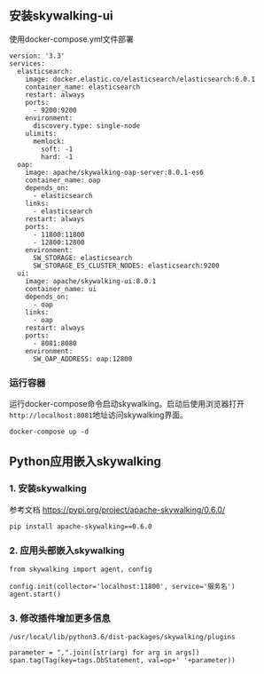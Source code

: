 ## 安装skywalking-ui
使用docker-compose.yml文件部署
```
version: '3.3'
services:
  elasticsearch:
    image: docker.elastic.co/elasticsearch/elasticsearch:6.0.1
    container_name: elasticsearch
    restart: always
    ports:
      - 9200:9200
    environment:
      discovery.type: single-node
    ulimits:
      memlock:
        soft: -1
        hard: -1
  oap:
    image: apache/skywalking-oap-server:8.0.1-es6
    container_name: oap
    depends_on:
      - elasticsearch
    links:
      - elasticsearch
    restart: always
    ports:
      - 11800:11800
      - 12800:12800
    environment:
      SW_STORAGE: elasticsearch
      SW_STORAGE_ES_CLUSTER_NODES: elasticsearch:9200
  ui:
    image: apache/skywalking-ui:8.0.1
    container_name: ui
    depends_on:
      - oap
    links:
      - oap
    restart: always
    ports:
      - 8081:8080
    environment:
      SW_OAP_ADDRESS: oap:12800
```
### 运行容器
运行docker-compose命令启动skywalking。启动后使用浏览器打开`http://localhost:8081`地址访问skywalking界面。
```
docker-compose up -d
```

## Python应用嵌入skywalking
### 1. 安装skywalking
参考文档 https://pypi.org/project/apache-skywalking/0.6.0/
```
pip install apache-skywalking==0.6.0
```
### 2. 应用头部嵌入skywalking

```
from skywalking import agent, config

config.init(collector='localhost:11800', service='服务名')
agent.start()
```

### 3. 修改插件增加更多信息
```
/usr/local/lib/python3.6/dist-packages/skywalking/plugins

parameter = ",".join([str(arg) for arg in args])
span.tag(Tag(key=tags.DbStatement, val=op+' '+parameter))
```
